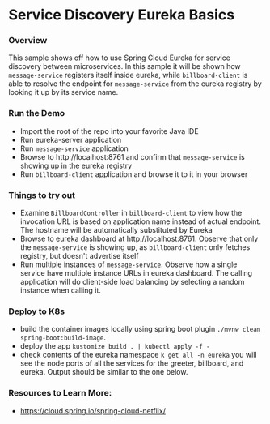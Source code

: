 # Service Discovery Eureka Basics

### Overview

This sample shows off how to use Spring Cloud Eureka for service discovery between 
microservices. In this sample it will be shown how `message-service` registers itself inside 
eureka, while `billboard-client` is able to resolve the endpoint for `message-service` from the 
eureka registry by looking it up by its service name.

### Run the Demo

* Import the root of the repo into your favorite Java IDE
* Run eureka-server application
* Run `message-service` application
* Browse to http://localhost:8761 and confirm that `message-service` is showing up in the eureka registry
* Run `billboard-client` application and browse it to it in your browser


### Things to try out
* Examine `BillboardController` in `billboard-client` to view how the invocation URL is based on application name instead of actual endpoint. The hostname will be automatically substituted by Eureka
* Browse to eureka dashboard at http://localhost:8761. Observe that only the `message-service` is showing up, as `billboard-client` only fetches registry, but doesn't advertise itself
* Run multiple instances of `message-service`. Observe how a single service have multiple instance URLs in eureka dashboard. The calling application will do client-side load balancing by selecting a random instance when calling it.

### Deploy to K8s

* build the container images locally using spring boot plugin `./mvnw clean spring-boot:build-image`.
* deploy the app `kustomize build . | kubectl apply -f -`
* check contents of the eureka namespace `k get all -n eureka` you will see the node ports of all the
  services for the greeter, billboard, and eureka. Output should be similar to the one below.

### Resources to Learn More:
* https://cloud.spring.io/spring-cloud-netflix/